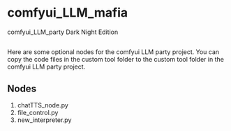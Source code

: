 # comfyui_LLM_mafia
comfyui_LLM_party Dark Night Edition

##
Here are some optional nodes for the comfyui LLM party project. You can copy the code files in the custom tool folder to the custom tool folder in the comfyui LLM party project.

## Nodes
1. chatTTS_node.py
2. file_control.py
3. new_interpreter.py